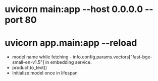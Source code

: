 # uvicorn main:app --host 0.0.0.0 --port 80
# uvicorn app.main:app --reload

<!-- TODO -->
- model name while fetching - info.config.params.vectors["fast-bge-small-en-v1.5"] in embedding service.
- product.to_text()
- Initialize model once in lifespan